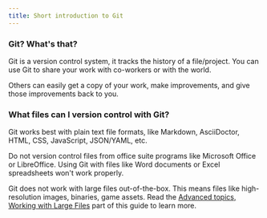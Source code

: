```yaml
---
title: Short introduction to Git
---
```


### Git? What's that?

Git is a version control system, it tracks the history of a file/project.
You can use Git to share your work with co-workers or with the world.

Others can easily get a copy of your work, make improvements, and give those improvements back to you.

### What files can I version control with Git?

Git works best with plain text file formats, like Markdown, AsciiDoctor, HTML, CSS, JavaScript, JSON/YAML, etc.

Do not version control files from office suite programs like Microsoft Office or LibreOffice.
Using Git with files like Word documents or Excel spreadsheets won't work properly.

Git does not work with large files out-of-the-box.
This means files like high-resolution images, binaries, game assets.
Read the [Advanced topics, Working with Large Files](../advanced_topics/working_with_large_files.md) part of this guide to learn more.
